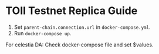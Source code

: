 # TOII Testnet Replica Guide

1. Set `parent-chain.connection.url` in `docker-compose.yml`.
2. Run `docker-compose up`.


For celestia DA: Check docker-compose file and set $values.
